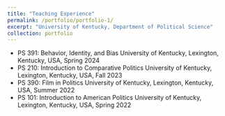 ```yaml
---
title: "Teaching Experience"
permalink: /portfolio/portfolio-1/
excerpt: "University of Kentucky, Department of Political Science"
collection: portfolio
---
```

- PS 391: Behavior, Identity, and Bias
  University of Kentucky, Lexington, Kentucky, USA, Spring 2024
- PS 210: Introduction to Comparative Politics
  University of Kentucky, Lexington, Kentucky, USA, Fall 2023
- PS 390: Film in Politics
  University of Kentucky, Lexington, Kentucky, USA, Summer 2022
- PS 101: Introduction to American Politics
  University of Kentucky, Lexington, Kentucky, USA, Spring 2022

